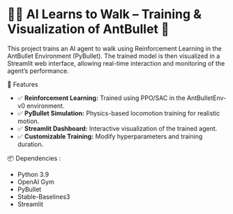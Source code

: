# 🏃‍♂️ AI Learns to Walk – Training & Visualization of AntBullet 🦿

This project trains an AI agent to walk using Reinforcement Learning in the AntBullet Environment (PyBullet). The trained model is then visualized in a Streamlit web interface, allowing real-time interaction and monitoring of the agent’s performance.

🚀 Features
- ✅ **Reinforcement Learning:** Trained using PPO/SAC in the AntBulletEnv-v0 environment.
- ✅ **PyBullet Simulation:** Physics-based locomotion training for realistic motion.
- ✅ **Streamlit Dashboard:** Interactive visualization of the trained agent.
- ✅ **Customizable Training:** Modify hyperparameters and training duration.

📦 Dependencies :
- Python 3.9
- OpenAI Gym
- PyBullet
- Stable-Baselines3
- Streamlit
